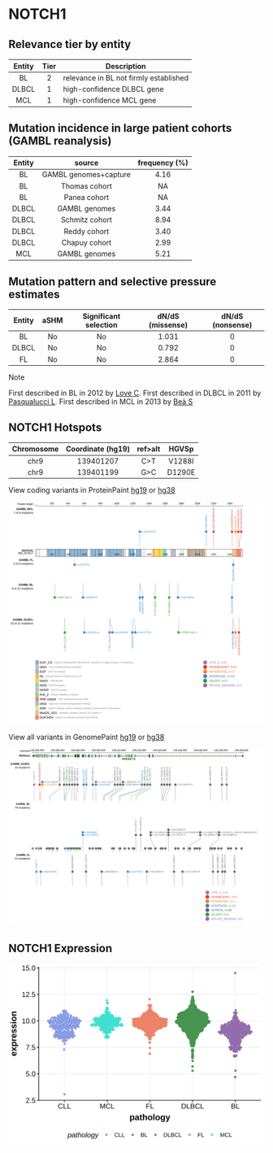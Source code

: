 # NOTCH1

## Relevance tier by entity

|Entity|Tier|Description                           |
|:------:|:----:|--------------------------------------|
|BL    |2   |relevance in BL not firmly established|
|DLBCL |1   |high-confidence DLBCL gene            |
|MCL   |1   |high-confidence MCL gene              |

## Mutation incidence in large patient cohorts (GAMBL reanalysis)

|Entity|source               |frequency (%)|
|:------:|:---------------------:|:-------------:|
|BL    |GAMBL genomes+capture|4.16         |
|BL    |Thomas cohort        |  NA         |
|BL    |Panea cohort         |  NA         |
|DLBCL |GAMBL genomes        |3.44         |
|DLBCL |Schmitz cohort       |8.94         |
|DLBCL |Reddy cohort         |3.40         |
|DLBCL |Chapuy cohort        |2.99         |
|MCL   |GAMBL genomes        |5.21         |

## Mutation pattern and selective pressure estimates

|Entity|aSHM|Significant selection|dN/dS (missense)|dN/dS (nonsense)|
|:------:|:----:|:---------------------:|:----------------:|:----------------:|
|BL    |No  |No                   |1.031           |0               |
|DLBCL |No  |No                   |0.792           |0               |
|FL    |No  |No                   |2.864           |0               |


> [!NOTE]
> First described in BL in 2012 by [Love C](https://pubmed.ncbi.nlm.nih.gov/23143597). First described in DLBCL in 2011 by [Pasqualucci L](https://pubmed.ncbi.nlm.nih.gov/21804550). First described in MCL in 2013 by [Beà S](https://pubmed.ncbi.nlm.nih.gov/24145436)

 ## NOTCH1 Hotspots

| Chromosome |Coordinate (hg19) | ref>alt | HGVSp | 
 | :---:| :---: | :--: | :---: |
| chr9 | 139401207 | C>T | V1288I |
| chr9 | 139401199 | G>C | D1290E |

View coding variants in ProteinPaint [hg19](https://morinlab.github.io/LLMPP/GAMBL/NOTCH1_protein.html)  or [hg38](https://morinlab.github.io/LLMPP/GAMBL/NOTCH1_protein_hg38.html)

![image](images/proteinpaint/NOTCH1_NM_017617.svg)

View all variants in GenomePaint [hg19](https://morinlab.github.io/LLMPP/GAMBL/NOTCH1.html)  or [hg38](https://morinlab.github.io/LLMPP/GAMBL/NOTCH1_hg38.html)

![image](images/proteinpaint/NOTCH1.svg)
## NOTCH1 Expression
![image](images/gene_expression/NOTCH1_by_pathology.svg)
<!-- ORIGIN: pasqualucciAnalysisCodingGenome2011 -->
